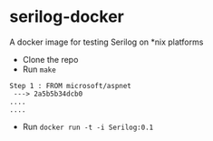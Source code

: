 # serilog-docker
A docker image for testing Serilog on *nix platforms

- Clone the repo
- Run `make`

```
Step 1 : FROM microsoft/aspnet
 ---> 2a5b5b34dcb0
....
....

```

- Run `docker run -t -i Serilog:0.1`